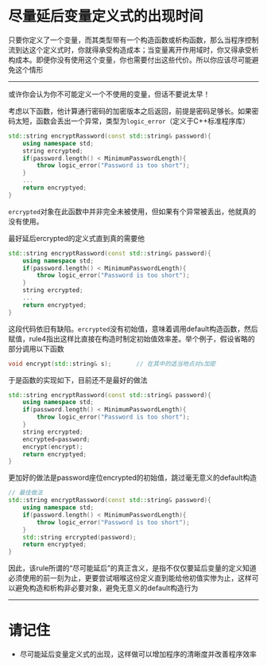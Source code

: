 # 尽量延后变量定义式的出现时间

只要你定义了一个变量，而其类型带有一个构造函数或析构函数，那么当程序控制流到达这个定义式时，你就得承受构造成本；当变量离开作用域时，你又得承受析构成本。即便你没有使用这个变量，你也需要付出这些代价。所以你应该尽可能避免这个情形

---

或许你会认为你不可能定义一个不使用的变量，但话不要说太早！

考虑以下函数，他计算通行密码的加密版本之后返回，前提是密码足够长。如果密码太短，函数会丢出一个异常，类型为`logic_error`（定义于C++标准程序库）

```cpp
std::string encryptRassword(const std::string& password){
    using namespace std;
    string ercrypted;
    if(password.length() < MinimumPasswordLength){
        throw logic_error("Password is too short");
    }
    ...
    return encryptyed;
}
```

`ercrypted`对象在此函数中并非完全未被使用，但如果有个异常被丢出，他就真的没有使用。

最好延后ercrypted的定义式直到真的需要他

```cpp
std::string encryptRassword(const std::string& password){
    using namespace std;
    if(password.length() < MinimumPasswordLength){
        throw logic_error("Password is too short");
    }
    string ercrypted;
    ...
    return encryptyed;
}
```

这段代码依旧有缺陷。`ercrypted`没有初始值，意味着调用default构造函数，然后赋值，rule4指出这样比直接在构造时制定初始值效率差。举个例子，假设省略的部分调用以下函数

```cpp
void encrypt(std::string& s);       // 在其中的适当地点对s加密
```

于是函数的实现如下，目前还不是最好的做法

```cpp
std::string encryptRassword(const std::string& password){
    using namespace std;
    if(password.length() < MinimumPasswordLength){
        throw logic_error("Password is too short");
    }
    string ercrypted;
    encrypted=password;
    encrypt(encrypt);
    return encryptyed;
}
```

更加好的做法是password座位encrypted的初始值，跳过毫无意义的default构造

```cpp
// 最佳做法
std::string encryptRassword(const std::string& password){
    using namespace std;
    if(password.length() < MinimumPasswordLength){
        throw logic_error("Password is too short");
    }
    std::string ercrypted(password);
    return encryptyed;
}
```

因此，该rule所谓的“尽可能延后”的真正含义，是指不仅仅要延后变量的定义知道必须使用的前一刻为止，更要尝试咽喉这份定义直到能给他初值实惨为止，这样可以避免构造和析构非必要对象，避免无意义的default构造行为

---

# 请记住

- 尽可能延后变量定义式的出现，这样做可以增加程序的清晰度并改善程序效率

